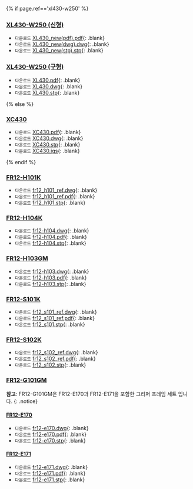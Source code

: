 
{% if page.ref=='xl430-w250' %}

### [XL430-W250 (신형)](#xl430-w250-신형)
- `다운로드` [XL430_new(pdf).pdf]{: .blank}
- `다운로드` [XL430_new(dwg).dwg]{: .blank}
- `다운로드` [XL430_new(stp).stp]{: .blank}

### [XL430-W250 (구형)](#xl430-w250-구형)
- `다운로드` [XL430.pdf]{: .blank}
- `다운로드` [XL430.dwg]{: .blank}
- `다운로드` [XL430.stp]{: .blank}

{% else %}

### [XC430](#xc430)
- `다운로드` [XC430.pdf]{: .blank}
- `다운로드` [XC430.dwg]{: .blank}
- `다운로드` [XC430.stp]{: .blank}
- `다운로드` [XC430.igs]{: .blank}

{% endif %}

### [FR12-H101K](#fr12-h101k)
- `다운로드` [fr12_h101_ref.dwg]{: .blank}
- `다운로드` [fr12_h101_ref.pdf]{: .blank}
- `다운로드` [fr12_h101.stp]{: .blank}

### [FR12-H104K](#fr12-h104k)
- `다운로드` [fr12-h104.dwg]{: .blank}
- `다운로드` [fr12-h104.pdf]{: .blank}
- `다운로드` [fr12-h104.stp]{: .blank}

### [FR12-H103GM](#fr12-h103gm)
- `다운로드` [fr12-h103.dwg]{: .blank}
- `다운로드` [fr12-h103.pdf]{: .blank}
- `다운로드` [fr12-h103.stp]{: .blank}

### [FR12-S101K](#fr12-s101k)
- `다운로드` [fr12_s101_ref.dwg]{: .blank}
- `다운로드` [fr12_s101_ref.pdf]{: .blank}
- `다운로드` [fr12_s101.stp]{: .blank}

### [FR12-S102K](#fr12-s102k)
- `다운로드` [fr12_s102_ref.dwg]{: .blank}
- `다운로드` [fr12_s102_ref.pdf]{: .blank}
- `다운로드` [fr12_s102.stp]{: .blank}

### [FR12-G101GM](#fr12-g101gm)

**참고**: FR12-G101GM은 FR12-E170과 FR12-E171을 포함한 그리퍼 프레임 세트 입니다.
{: .notice}

#### [FR12-E170](#fr12-e170)
- `다운로드` [fr12-e170.dwg]{: .blank}
- `다운로드` [fr12-e170.pdf]{: .blank}
- `다운로드` [fr12-e170.stp]{: .blank}

#### [FR12-E171](#fr12-e171)
- `다운로드` [fr12-e171.dwg]{: .blank}
- `다운로드` [fr12-e171.pdf]{: .blank}
- `다운로드` [fr12-e171.stp]{: .blank}

<!-- 2XL 430 -->

[2XL430.pdf]: http://www.robotis.com/service/download.php?no=1743
[2XL430.dwg]: http://www.robotis.com/service/download.php?no=1742
[2XL430.stp]: http://www.robotis.com/service/download.php?no=1744
[2XL430.igs]: https://www.robotis.com/service/download.php?no=1745

<!-- 2XC 430 -->

[2XC430.pdf]: https://www.robotis.com/service/download.php?no=1892
[2XC430.dwg]: https://www.robotis.com/service/download.php?no=1891
[2XC430.stp]: https://www.robotis.com/service/download.php?no=1893
[2XC430.igs]: https://www.robotis.com/service/download.php?no=1894

<!-- Xl/XC430 -->

[XL430_new(pdf).pdf]: http://www.robotis.com/service/download.php?no=772
[XL430_new(dwg).dwg]: http://www.robotis.com/service/download.php?no=771
[XL430_new(stp).stp]: http://www.robotis.com/service/download.php?no=773
[XL430.pdf]: http://www.robotis.com/service/download.php?no=154
[XL430.dwg]: http://www.robotis.com/service/download.php?no=153
[XL430.stp]: http://www.robotis.com/service/download.php?no=155

[XC430.pdf]: http://www.robotis.com/service/download.php?no=1690
[XC430.dwg]: http://www.robotis.com/service/download.php?no=1689
[XC430.stp]: http://www.robotis.com/service/download.php?no=1691
[XC430.igs]: http://www.robotis.com/service/download.php?no=1693

<!-- Frames -->

[fr12_h101_ref.dwg]: https://www.robotis.com/service/download.php?no=311
[fr12_h101_ref.pdf]: https://www.robotis.com/service/download.php?no=312
[fr12_h101.stp]: https://www.robotis.com/service/download.php?no=313

[fr12-h103.dwg]: https://www.robotis.com/service/download.php?no=643
[fr12-h103.pdf]: https://www.robotis.com/service/download.php?no=644
[fr12-h103.stp]: https://www.robotis.com/service/download.php?no=645

[fr12-h104.dwg]: https://www.robotis.com/service/download.php?no=646
[fr12-h104.pdf]: https://www.robotis.com/service/download.php?no=647
[fr12-h104.stp]: https://www.robotis.com/service/download.php?no=648

[fr12_s101_ref.dwg]: https://www.robotis.com/service/download.php?no=314
[fr12_s101_ref.pdf]: https://www.robotis.com/service/download.php?no=315
[fr12_s101.stp]: https://www.robotis.com/service/download.php?no=316

[fr12_s102_ref.dwg]: https://www.robotis.com/service/download.php?no=317
[fr12_s102_ref.pdf]: https://www.robotis.com/service/download.php?no=318
[fr12_s102.stp]: https://www.robotis.com/service/download.php?no=319

[fr12-e170.dwg]: https://www.robotis.com/service/download.php?no=637
[fr12-e170.pdf]: https://www.robotis.com/service/download.php?no=638
[fr12-e170.stp]: https://www.robotis.com/service/download.php?no=639

[fr12-e171.dwg]: https://www.robotis.com/service/download.php?no=640
[fr12-e171.pdf]: https://www.robotis.com/service/download.php?no=641
[fr12-e171.stp]: https://www.robotis.com/service/download.php?no=642
